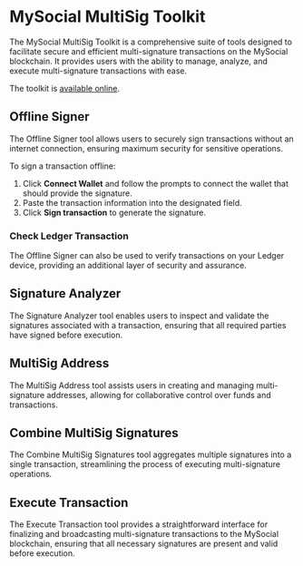 # MySocial MultiSig Toolkit

The MySocial MultiSig Toolkit is a comprehensive suite of tools designed to facilitate secure and efficient multi-signature transactions on the MySocial blockchain. It provides users with the ability to manage, analyze, and execute multi-signature transactions with ease.

The toolkit is [available online](https://multisig-toolkit.mystenlabs.com/).

## Offline Signer

The Offline Signer tool allows users to securely sign transactions without an internet connection, ensuring maximum security for sensitive operations.

To sign a transaction offline:

1. Click **Connect Wallet** and follow the prompts to connect the wallet that should provide the signature.
2. Paste the transaction information into the designated field.
3. Click **Sign transaction** to generate the signature.

### Check Ledger Transaction

The Offline Signer can also be used to verify transactions on your Ledger device, providing an additional layer of security and assurance.

## Signature Analyzer

The Signature Analyzer tool enables users to inspect and validate the signatures associated with a transaction, ensuring that all required parties have signed before execution.

## MultiSig Address

The MultiSig Address tool assists users in creating and managing multi-signature addresses, allowing for collaborative control over funds and transactions.

## Combine MultiSig Signatures

The Combine MultiSig Signatures tool aggregates multiple signatures into a single transaction, streamlining the process of executing multi-signature operations.

## Execute Transaction

The Execute Transaction tool provides a straightforward interface for finalizing and broadcasting multi-signature transactions to the MySocial blockchain, ensuring that all necessary signatures are present and valid before execution.
